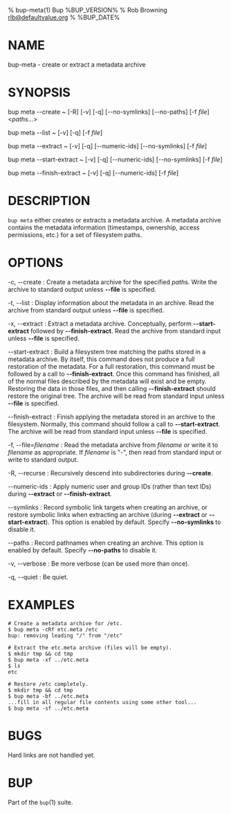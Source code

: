 % bup-meta(1) Bup %BUP_VERSION%
% Rob Browning <rlb@defaultvalue.org>
% %BUP_DATE%

# NAME

bup-meta - create or extract a metadata archive

# SYNOPSIS

bup meta \-\-create
  ~ [-R] [-v] [-q] [\-\-no-symlinks] [\-\-no-paths] [-f *file*] \<*paths*...\>
  
bup meta \-\-list
  ~ [-v] [-q] [-f *file*]
  
bup meta \-\-extract
  ~ [-v] [-q] [\-\-numeric-ids] [\-\-no-symlinks] [-f *file*]
  
bup meta \-\-start-extract
  ~ [-v] [-q] [\-\-numeric-ids] [\-\-no-symlinks] [-f *file*]
  
bup meta \-\-finish-extract
  ~ [-v] [-q] [\-\-numeric-ids] [-f *file*]

# DESCRIPTION

`bup meta` either creates or extracts a metadata archive.  A metadata
archive contains the metadata information (timestamps, ownership,
access permissions, etc.) for a set of filesystem paths.

# OPTIONS

-c, \-\-create
:   Create a metadata archive for the specified *path*s.  Write the
    archive to standard output unless **\-\-file** is specified.

-t, \-\-list
:   Display information about the metadata in an archive.  Read the
    archive from standard output unless **\-\-file** is specified.

-x, \-\-extract
:   Extract a metadata archive.  Conceptually, perform **\-\-start-extract**
    followed by **\-\-finish-extract**.  Read the archive from standard input
    unless **\-\-file** is specified.

\-\-start-extract
:   Build a filesystem tree matching the paths stored in a metadata
    archive.  By itself, this command does not produce a full
    restoration of the metadata.  For a full restoration, this command
    must be followed by a call to **\-\-finish-extract**.  Once this
    command has finished, all of the normal files described by the
    metadata will exist and be empty.  Restoring the data in those
    files, and then calling **\-\-finish-extract** should restore the
    original tree.  The archive will be read from standard input
    unless **\-\-file** is specified.

\-\-finish-extract
:   Finish applying the metadata stored in an archive to the
    filesystem.  Normally, this command should follow a call to
    **\-\-start-extract**.  The archive will be read from standard input
    unless **\-\-file** is specified.

-f, \-\-file=*filename*
:   Read the metadata archive from *filename* or write it to
    *filename* as appropriate.  If *filename* is "-", then read from
    standard input or write to standard output.

-R, \-\-recurse
:   Recursively descend into subdirectories during **\-\-create**.

\-\-numeric-ids
:   Apply numeric user and group IDs (rather than text IDs) during
    **\-\-extract** or **\-\-finish-extract**.

\-\-symlinks
:   Record symbolic link targets when creating an archive, or restore
    symbolic links when extracting an archive (during **\-\-extract**
    or **\-\-start-extract**).  This option is enabled by default.
    Specify **\-\-no-symlinks** to disable it.

\-\-paths
:   Record pathnames when creating an archive.  This option is enabled
    by default.  Specify **\-\-no-paths** to disable it.

-v, --verbose
:   Be more verbose (can be used more than once).

-q, --quiet
:   Be quiet.

# EXAMPLES

    # Create a metadata archive for /etc.
    $ bup meta -cRf etc.meta /etc
    bup: removing leading "/" from "/etc"

    # Extract the etc.meta archive (files will be empty).
    $ mkdir tmp && cd tmp
    $ bup meta -xf ../etc.meta
    $ ls
    etc

    # Restore /etc completely.
    $ mkdir tmp && cd tmp
    $ bup meta -bf ../etc.meta
    ...fill in all regular file contents using some other tool...
    $ bup meta -sf ../etc.meta

# BUGS

Hard links are not handled yet.

# BUP

Part of the `bup`(1) suite.
